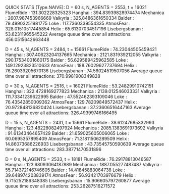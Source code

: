 QUICK STATS (Type.NAIVE):
D = 60 s, N_AGENTS = 2553, t = 16021 
FlumeRide : 131.302228325323
Hanghai : 394.83939828974474
Mechanica : 2607.987453966669
Valkyria : 325.8486361650334
Balder : 79.49903251981775
Loke : 117.7360339554335
AtmosFear : 328.01510517445854
Helix : 65.61307034517196
Lisebergsbanan : 53.62311965545222
Average queue time over all attractions: 456.0515642663448

D = 45 s, N_AGENTS = 2484, t = 15661
FlumeRide : 74.23044505459421
Hanghai : 307.40623204137665
Mechanica : 2121.831939212055
Valkyria : 290.17534001660175
Balder : 56.629589425962585
Loke : 149.12923823510633
AtmosFear : 188.76029627737694
Helix : 76.26039205670136
Lisebergsbanan : 74.56024519507056
Average queue time over all attractions: 370.9981908349828

D = 30 s, N_AGENTS = 2516, t = 16021
FlumeRide : 53.24829910742151
Hanghai : 322.4728169277823
Mechanica : 2139.012546033331
Valkyria : 111.73341239622995
Balder : 47.552462393109046
Loke : 76.43542850009362
AtmosFear : 129.78209849572437
Helix : 20.972848136820424
Lisebergsbanan : 37.23606516447163
Average queue time over all attractions: 326.49399746166495

D = 15 s, N_AGENTS = 2431, t = 15661
FlumeRide : 38.61247685332993
Hanghai : 123.48228082497924
Mechanica : 2085.1383691973692
Valkyria : 91.61343464657429
Balder : 21.659025605006065
Loke : 60.0695357895409
AtmosFear : 71.31811506289509
Helix : 14.86073686226933
Lisebergsbanan : 43.73545750590639
Average queue time over all attractions: 283.38771470531896

D = 0 s, N_AGENTS = 2533, t = 18181
FlumeRide : 76.29178813046587
Hanghai : 123.68093064187889
Mechanica : 1887.055277487487
Valkyria : 55.714372146746605
Balder : 14.41845883064738
Loke : 39.648974203839174
AtmosFear : 56.93421703976679
Helix : 9.715252186348385
Lisebergsbanan : 15.906605797260877
Average queue time over all attractions: 253.26287516271572
